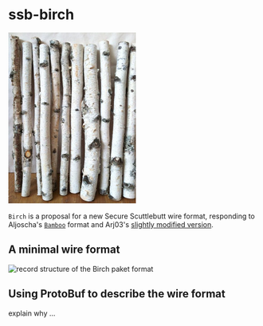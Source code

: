 # ssb-birch

![some birch logs](figs/birch_logs.jpg)

```Birch``` is a proposal for a new Secure Scuttlebutt wire format,
responding to Aljoscha's [```Bamboo```](https://github.com/aljoschameyer/bamboo)
format and Arj03's [slightly modified version](https://github.com/arj03/ssb-new-format/).


## A minimal wire format

![record structure of the Birch paket format](figs/birch_log_entry.png)


## Using ProtoBuf to describe the wire format

explain why ...